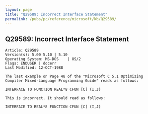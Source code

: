 ```yaml
---
layout: page
title: "Q29589: Incorrect Interface Statement"
permalink: /pubs/pc/reference/microsoft/kb/Q29589/
---
```


## Q29589: Incorrect Interface Statement

	Article: Q29589
	Version(s): 5.00 5.10 | 5.10
	Operating System: MS-DOS    | OS/2
	Flags: ENDUSER | docerr
	Last Modified: 12-OCT-1988
	
	The last example on Page 48 of the "Microsoft C 5.1 Optimizing
	Compiler Mixed-Language Programming Guide" reads as follows:
	
	INTERFACE TO FUNCTION REAL*8 CFUN [C] (I,J)
	
	This is incorrect. It should read as follows:
	
	INTERFACE TO REAL*8 FUNCTION CFUN [C] (I,J)
